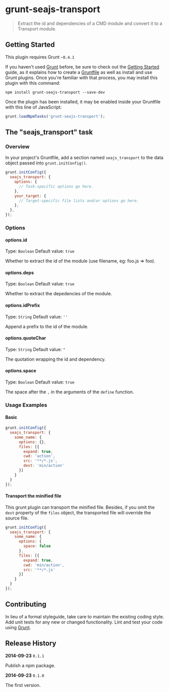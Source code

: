 # grunt-seajs-transport

> Extract the id and dependencies of a CMD module and convert it to a Transport module.

## Getting Started
This plugin requires Grunt `~0.4.1`

If you haven't used [Grunt](http://gruntjs.com/) before, be sure to check out the [Getting Started](http://gruntjs.com/getting-started) guide, as it explains how to create a [Gruntfile](http://gruntjs.com/sample-gruntfile) as well as install and use Grunt plugins. Once you're familiar with that process, you may install this plugin with this command:

```shell
npm install grunt-seajs-transport --save-dev
```

Once the plugin has been installed, it may be enabled inside your Gruntfile with this line of JavaScript:

```js
grunt.loadNpmTasks('grunt-seajs-transport');
```

## The "seajs_transport" task

### Overview
In your project's Gruntfile, add a section named `seajs_transport` to the data object passed into `grunt.initConfig()`.

```js
grunt.initConfig({
  seajs_transport: {
    options: {
      // Task-specific options go here.
    },
    your_target: {
      // Target-specific file lists and/or options go here.
    },
  },
});
```

### Options

#### options.id
Type: `Boolean`
Default value: `true`

Whether to extract the id of the module (use filename, eg: foo.js => foo).

#### options.deps
Type: `Boolean`
Default value: `true`

Whether to extract the depedencies of the module.

#### options.idPrefix
Type: `String`
Default value: `''`

Append a prefix to the id of the module.

#### options.quoteChar
Type: `String`
Default value: `"`

The quotation wrapping the id and dependency.

#### options.space
Type: `Boolean`
Default value: `true`

The space after the `,` in the arguments of the `define` function.

### Usage Examples

#### Basic

```js
grunt.initConfig({
  seajs_transport: {
    some_name: {
      options: {},
      files: [{
        expand: true,
        cwd: 'action',
        src: '**/*.js',
        dest: 'min/action'
      }]
    }
  }
});
```

#### Transport the minified file

This grunt plugin can transport the minified file. 
Besides, if you omit the `dest` property of the `files` object, 
the transported file will override the source file.

```js
grunt.initConfig({
  seajs_transport: {
    some_name: {
      options: {
        space: false
      },
      files: [{
        expand: true,
        cwd: 'min/action',
        src: '**/*.js'
      }]
    }
  }
});
```

## Contributing
In lieu of a formal styleguide, take care to maintain the existing coding style. Add unit tests for any new or changed functionality. Lint and test your code using [Grunt](http://gruntjs.com/).

## Release History

**2014-09-23** `0.1.1`

Publish a npm package.

**2014-09-23** `0.1.0`

The first version.

